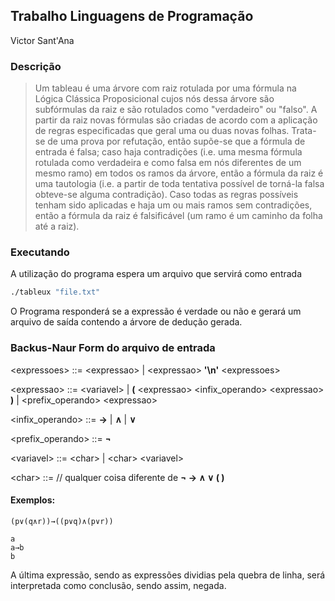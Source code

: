 ## Trabalho Linguagens de Programação

Victor Sant'Ana

### Descrição
> Um tableau é uma árvore com raiz rotulada por uma fórmula na Lógica Clássica Proposicional cujos nós dessa árvore são subfórmulas da raiz e são rotulados como "verdadeiro" ou "falso". A partir da raiz novas fórmulas são criadas de acordo com a aplicação de regras especificadas que geral uma ou duas novas folhas. Trata-se de uma prova por refutação, então supõe-se que a fórmula de entrada é falsa; caso haja contradições (i.e. uma mesma fórmula rotulada como verdadeira e como falsa em nós diferentes de um mesmo ramo) em todos os ramos da árvore, então a fórmula da raiz é uma tautologia (i.e. a partir de toda tentativa possível de torná-la falsa obteve-se alguma contradição). Caso todas as regras possíveis tenham sido aplicadas e haja um ou mais ramos sem contradições, então a fórmula da raiz é falsificável (um ramo é um caminho da folha até a raiz).


### Executando

A utilização do programa espera um arquivo que servirá como entrada

```sh
./tableux "file.txt"
```
O Programa responderá se a expressão é verdade ou não e gerará um arquivo de saída contendo
a árvore de dedução gerada. 

### Backus-Naur Form do arquivo de entrada

\<expressoes> ::= \<expressao> | \<expressao> **'\n'** \<expressoes>

\<expressao> ::=  \<variavel> | **(** \<expressao> \<infix_operando> \<expressao> **)** | \<prefix_operando> \<expressao>

\<infix_operando> ::= **→** | **∧** | **∨**

\<prefix_operando> ::= **¬**

\<variavel> ::= \<char> | \<char> \<variavel>

\<char> ::= // qualquer coisa diferente de **¬ → ∧ ∨ ( )**

#### Exemplos: 
```
(p∨(q∧r))→((p∨q)∧(p∨r))
```
```
a
a→b
b
```
A última expressão, sendo as expressões dividias pela quebra de linha, será interpretada como conclusão, sendo assim, negada.
